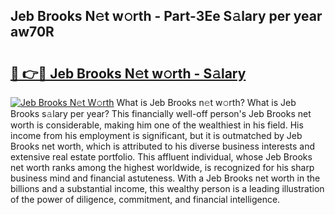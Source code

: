 ## Jeb Brooks N𝚎t w𝚘rth - Part-3Ee S𝚊lary per year aw70R

# <h2><a href="http://gc585t.nevu.top/?p=Jeb+Brooks">🔗 👉🔴 Jeb Brooks N𝚎t w𝚘rth - S𝚊lary</a></h2>

[![Jeb Brooks N𝚎t W𝚘rth](https://i.imgur.com/Oavwk0R.jpeg)](http://gc585t.nevu.top/?p=Jeb+Brooks)
What is Jeb Brooks n𝚎t w𝚘rth? What is Jeb Brooks s𝚊lary per year?
This financially well-off person's Jeb Brooks net worth is considerable, making him one of the wealthiest in his field. His income from his employment is significant, but it is outmatched by Jeb Brooks net worth, which is attributed to his diverse business interests and extensive real estate portfolio. This affluent individual, whose Jeb Brooks net worth ranks among the highest worldwide, is recognized for his sharp business mind and financial astuteness. With a Jeb Brooks net worth in the billions and a substantial income, this wealthy person is a leading illustration of the power of diligence, commitment, and financial intelligence.
